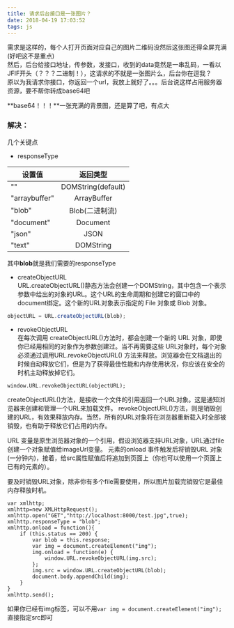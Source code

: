 ```yaml
---
title: 请求后台接口是一张图片？
date: 2018-04-19 17:03:52
tags: js
---
```


需求是这样的，每个人打开页面对应自己的图片二维码没然后这张图还得全屏充满(好吧这不是重点)  
然后，后台给接口地址，传参数，发接口，收到的data竟然是一串乱码，一看以JFIF开头（？？？二进制！），这请求的不就是一张图片么，后台你在逗我？  
原以为我请求你接口，你返回一个url，我放上就好了。。。后台说这样占用服务器资源，要不帮你转成base64吧  

**base64！！！**一张充满的背景图，还是算了吧，有点大

### 解决：
<!--more-->
几个关键点
* responseType  

|      设置值     |      返回类型     |
|-----------------|:-----------------:|
|        ""       | DOMString(default)|
|  "arraybuffer"  |     ArrayBuffer   |
|     "blob"      |   Blob(二进制流)  |
|    "document"   |      Document     |
|      "json"     |        JSON       |
|      "text"     |      DOMString    |
其中**blob**就是我们需要的responseType
* createObjectURL  
URL.createObjectURL()静态方法会创建一个DOMString，其中包含一个表示参数中给出的对象的URL。这个URL的生命周期和创建它的窗口中的document绑定。这个新的URL对象表示指定的 File 对象或 Blob 对象。
```javascript
objectURL = URL.createObjectURL(blob);
```
* revokeObjectURL  
在每次调用 createObjectURL()方法时，都会创建一个新的 URL 对象，即使你已经用相同的对象作为参数创建过。当不再需要这些 URL对象时，每个对象必须通过调用URL.revokeObjectURL() 方法来释放。浏览器会在文档退出的时候自动释放它们，但是为了获得最佳性能和内存使用状况，你应该在安全的时机主动释放掉它们。
```javacript
window.URL.revokeObjectURL(objectURL);
```
createObjectURL()方法，是接收一个文件的引用返回一个URL对象。这是通知浏览器来创建和管理一个URL来加载文件。 revokeObjectURL()方法，则是销毁创建的URL，有效果释放内存。当然，所有的URL对象将在浏览器重新载入时全部被销毁，也有助于释放它们占用的内存。

URL 变量是原生浏览器对象的一个引用，假设浏览器支持URL对象，URL通过file创建一个对象赋值给imageUrl变量。 元素的onload 事件触发后将销毁URL 对象(一分钟内)，接着，给src属性赋值后将追加到页面上（你也可以使用一个页面上已有的元素的）。

要及时销毁URL对象，除非你有多个file需要使用，所以图片加载完销毁它是最佳内存释放时机。
```
var xmlhttp;
xmlhttp=new XMLHttpRequest();
xmlhttp.open("GET","http://localhost:8000/test.jpg",true);
xmlhttp.responseType = "blob";
xmlhttp.onload = function(){
    if (this.status == 200) {
        var blob = this.response;
        var img = document.createElement("img");
        img.onload = function(e) {
            window.URL.revokeObjectURL(img.src); 
        };
        img.src = window.URL.createObjectURL(blob);
        document.body.appendChild(img); 
    }
}
xmlhttp.send();
```
如果你已经有img标签，可以不用`var img = document.createElement("img");`直接指定src即可